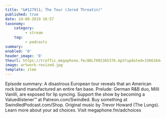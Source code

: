 ```yaml
---
title: "&#127911; The Tour (Jered Threatin)"
published: true
date: 24-08-2019 16:57
taxonomy:
    category:
         - stream
    tag:
         - podcasts
summary:
enabled: '0'
header_image: '0'
theurl: https://traffic.megaphone.fm/ADL7092365376.mp3?updated=1566164401
image: artwork-resized.jpg
template: item
---
```

 
Episode summary: A disastrous European tour reveals that an American rock band manufactured an entire fan base. Prelude: German R&B duo, Milli Vanilli, are exposed for lip syncing. Support the show by becoming a Valuedlistener™ at Patreon.com/Swindled. Buy something at SwindledPodcast.com/Shop. Original music by Trevor Howard (The Lungs). Learn more about your ad choices. Visit megaphone.fm/adchoices
